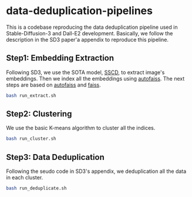 # data-deduplication-pipelines
This is a codebase reproducing the data deduplication pipeline used in Stable-Diffusion-3 and Dall-E2 development. Basically, we follow the description in the SD3 paper'a appendix to reproduce this pipeline. 

## Step1: Embedding Extraction
Following SD3, we use the SOTA model, [SSCD](https://github.com/facebookresearch/sscd-copy-detection), to extract image's embeddings. Then we index all the embeddings using [autofaiss](https://github.com/criteo/autofaiss). The next steps are based on [autofaiss](https://github.com/criteo/autofaiss) and [faiss](https://github.com/facebookresearch/faiss).

```bash
bash run_extract.sh
```
## Step2: Clustering
We use the basic K-means algorithm to cluster all the indices.
```bash
bash run_cluster.sh
```
## Step3: Data Deduplication
Following the seudo code in SD3's appendix, we deduplication all the data in each cluster.
```bash
bash run_deduplicate.sh
```
